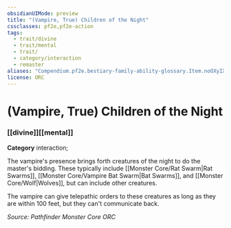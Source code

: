 ```yaml
---
obsidianUIMode: preview
title: "(Vampire, True) Children of the Night"
cssclasses: pf2e,pf2e-action
tags:
  - trait/divine
  - trait/mental
  - trait/
  - category/interaction
  - remaster
aliases: "Compendium.pf2e.bestiary-family-ability-glossary.Item.noOXyIXmwYN2rRd1"
license: ORC
---
```

# (Vampire, True) Children of the Night

### [[divine]][[mental]]

**Category** interaction; 




The vampire's presence brings forth creatures of the night to do the master's bidding. These typically include [[Monster Core/Rat Swarm|Rat Swarms]], [[Monster Core/Vampire Bat Swarm|Bat Swarms]], and [[Monster Core/Wolf|Wolves]], but can include other creatures.

The vampire can give telepathic orders to these creatures as long as they are within 100 feet, but they can't communicate back.

*Source: Pathfinder Monster Core*
*ORC*